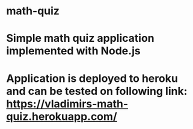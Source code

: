 # math-quiz
# Simple math quiz application implemented with Node.js
# Application is deployed to heroku and can be tested on following link: https://vladimirs-math-quiz.herokuapp.com/
#
